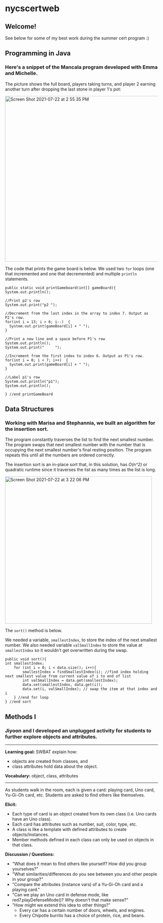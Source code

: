 # nycscertweb

## Welcome!
See below for some of my best work during the summer cert program :)

## Programming in Java
### Here's a snippet of the **Mancala** program developed with Emma and Michelle. 

The picture shows the full board, players taking turns, and player 2 earning another turn after dropping the last stone in player 1's pot:

<img width="545" alt="Screen Shot 2021-07-22 at 2 55 35 PM" src="https://user-images.githubusercontent.com/80486821/126693756-8d255d6b-413a-4bb8-8d89-2c03bc4e9e3f.png">

The code that prints the game board is below. We used two `for` loops (one that incremented and one that decremented) and multiple `println` statements.
    
    public static void printGameboard(int[] gameBoard){
    System.out.println();
    
    //Print p2's row
    System.out.print("p2 ");

    //Decrement from the last index in the array to index 7. Output as P2's row.
    for(int i = 13; i > 6; i--)  {
      System.out.print(gameBoard[i] + " ");
    }

    //Print a new line and a space before P1's row
    System.out.println();
    System.out.print("     ");

    //Increment from the first index to index 6. Output as P1's row.
    for(int i = 0; i < 7; i++)  {
      System.out.print(gameBoard[i] + " ");
    }
    
    //Label p1's row
    System.out.println("p1");
    System.out.println();
    
    } //end printGameBoard
  

## Data Structures
### Working with Marisa and Stephannia, we built an algorithm for the **insertion sort**. 

The program constantly traverses the list to find the next smallest number. The program swaps that next smallest number with the number that is occupying the next smallest number's final resting position. The program repeats this until all the numbers are ordered correctly.

The insertion sort is an in-place sort that, in this solution, has _O(n^2)_ or quadratic runtime since it traverses the list as many times as the list is long.

<img width="484" alt="Screen Shot 2021-07-22 at 3 22 06 PM" src="https://user-images.githubusercontent.com/80486821/126697561-81ff2ecd-93b2-448a-bed8-d2d99c47f072.png">

The `sort()` method is below.

We needed a variable, `smallestIndex`, to store the index of the next smallest number. We also needed variable `valSmallIndex` to store the value at `smallestIndex` so it wouldn't get overwritten during the swap.

    public void sort(){
    int smallestIndex;
        for (int i = 0; i < data.size(); i++){
            smallestIndex = findSmallestIndex(i); //find index holding next smallest value from current value of i to end of list
            int valSmallIndex = data.get(smallestIndex); 
            data.set(smallestIndex, data.get(i));
            data.set(i, valSmallIndex); // swap the item at that index and i
        } //end for loop
    } //end sort
  



## Methods I
### Jiyoon and I developed an unplugged activity for students to further explore objects and attributes.
___
**Learning goal:** SWBAT explain how:
- objects are created from classes, and
- class attributes hold data about the object.

**Vocabulary:** object, class, attributes
___

As students walk in the room, each is given a card: playing card, Uno card, Yu-Gi-Oh card, etc.
Students are asked to find others like themselves.

**Elicit:**
- Each type of card is an object created from its own class (i.e. Uno cards have an Uno class).
- Each card has attributes such as number, suit, color, type, etc.
- A class is like a template with defined attributes to create objects/instances.
- Member methods defined in each class can only be used on objects in that class.

**Discussion / Questions:**
- "What does it mean to find others like yourself? How did you group yourselves?"
- "What similarities/differences do you see between you and other people in your group?"
- "Compare the attributes (instance vars) of a Yu-Gi-Oh card and a playing card."
- "Can we play an Uno card in defense mode, like red7.playDefenseMode()? Why doesn't that make sense?"
- "How might we extend this idea to other things?"
  - Every car has a certain number of doors, wheels, and engines.
  - Every Chipotle burrito has a choice of protein, rice, and beans.
